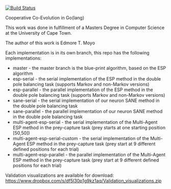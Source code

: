 [![Build Status](https://travis-ci.com/edmore/cooperative-coevolution.svg?token=qCqiUCDFN1395pnZuyJY&branch=master)](https://magnum.travis-ci.com/edmore/cooperative-coevolution)

Cooperative Co-Evolution in Go(lang)

This work was done in fulfillment of a Masters Degree in Computer Science at the University of Cape Town.

The author of this work is Edmore T. Moyo

Each implementation is in its own branch, this repo has the following implementations:

- master - the master branch is the blue-print algorithm, based on the ESP algorithm
- esp-serial - the serial implementation of the ESP method in the double pole balancing task (supports Markov and non-Markov versions)
- esp-parallel - the parallel implementation of the ESP method in the double pole balancing task  (supports Markov and non-Markov versions)
- sane-serial - the serial implementation of our neuron SANE method in the double pole balancing task
- sane-parallel - the parallel implementation of our neuron SANE method in the double pole balancing task
-  multi-agent-esp-serial - the serial implementation of the Multi-Agent ESP method in the prey-capture task (prey starts at one starting position [50,50])
- multi-agent-esp-serial-custom - the serial implementation of the Multi-Agent ESP method in the prey-capture task (prey start at 9 different defined positions for each trial)
- multi-agent-esp-parallel - the parallel implementation of the Multi-Agent ESP method in the prey-capture task (prey start at 9 different defined positions for each trial)

Validation visualizations are available for download: https://www.dropbox.com/s/df5l30p1g9kz1aq/Validation_visualizations.zip
